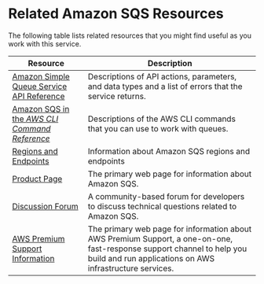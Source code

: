 # Related Amazon SQS Resources<a name="related-resources"></a>

The following table lists related resources that you might find useful as you work with this service\.


| Resource | Description | 
| --- | --- | 
| [Amazon Simple Queue Service API Reference](http://docs.aws.amazon.com/AWSSimpleQueueService/latest/APIReference/) | Descriptions of API actions, parameters, and data types and a list of errors that the service returns\. | 
| [Amazon SQS in the *AWS CLI Command Reference*](http://docs.aws.amazon.com/cli/latest/reference/sqs/index.html) | Descriptions of the AWS CLI commands that you can use to work with queues\. | 
| [Regions and Endpoints](http://docs.aws.amazon.com/general/latest/gr/rande.html#sqs_region) | Information about Amazon SQS regions and endpoints | 
| [Product Page](https://aws.amazon.com/sqs) | The primary web page for information about Amazon SQS\. | 
| [Discussion Forum](https://forums.aws.amazon.com/forum.jspa?forumID=12) | A community\-based forum for developers to discuss technical questions related to Amazon SQS\. | 
| [AWS Premium Support Information](https://aws.amazon.com/premiumsupport/) | The primary web page for information about AWS Premium Support, a one\-on\-one, fast\-response support channel to help you build and run applications on AWS infrastructure services\. | 